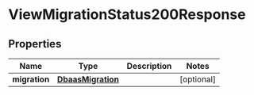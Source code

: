 

# ViewMigrationStatus200Response


## Properties

| Name | Type | Description | Notes |
|------------ | ------------- | ------------- | -------------|
|**migration** | [**DbaasMigration**](DbaasMigration.md) |  |  [optional] |



